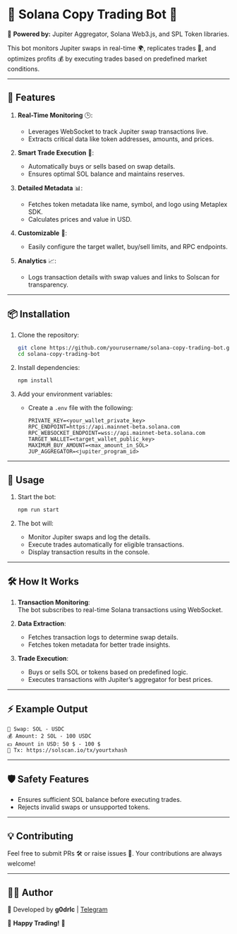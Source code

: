 

# 🚀 **Solana Copy Trading Bot** 🤖  

🔗 **Powered by:** Jupiter Aggregator, Solana Web3.js, and SPL Token libraries.  

This bot monitors Jupiter swaps in real-time 🌍, replicates trades 🔄, and optimizes profits 💰 by executing trades based on predefined market conditions.  

---

## 📖 **Features**  

1. **Real-Time Monitoring** 🕒:  
   - Leverages WebSocket to track Jupiter swap transactions live.  
   - Extracts critical data like token addresses, amounts, and prices.  

2. **Smart Trade Execution** 🎯:  
   - Automatically buys or sells based on swap details.  
   - Ensures optimal SOL balance and maintains reserves.  

3. **Detailed Metadata** 📊:  
   - Fetches token metadata like name, symbol, and logo using Metaplex SDK.  
   - Calculates prices and value in USD.  

4. **Customizable** 🔧:  
   - Easily configure the target wallet, buy/sell limits, and RPC endpoints.  

5. **Analytics** 📈:  
   - Logs transaction details with swap values and links to Solscan for transparency.  

---

## 📦 **Installation**  

1. Clone the repository:  
   ```bash
   git clone https://github.com/yourusername/solana-copy-trading-bot.git
   cd solana-copy-trading-bot
   ```

2. Install dependencies:  
   ```bash
   npm install
   ```

3. Add your environment variables:  
   - Create a `.env` file with the following:  
     ```
     PRIVATE_KEY=<your_wallet_private_key>
     RPC_ENDPOINT=https://api.mainnet-beta.solana.com
     RPC_WEBSOCKET_ENDPOINT=wss://api.mainnet-beta.solana.com
     TARGET_WALLET=<target_wallet_public_key>
     MAXIMUM_BUY_AMOUNT=<max_amount_in_SOL>
     JUP_AGGREGATOR=<jupiter_program_id>
     ```

---

## 🚀 **Usage**  

1. Start the bot:  
   ```bash
   npm run start
   ```  

2. The bot will:  
   - Monitor Jupiter swaps and log the details.  
   - Execute trades automatically for eligible transactions.  
   - Display transaction results in the console.  

---

## 🛠 **How It Works**  

1. **Transaction Monitoring**:  
   The bot subscribes to real-time Solana transactions using WebSocket.  

2. **Data Extraction**:  
   - Fetches transaction logs to determine swap details.  
   - Fetches token metadata for better trade insights.  

3. **Trade Execution**:  
   - Buys or sells SOL or tokens based on predefined logic.  
   - Executes transactions with Jupiter’s aggregator for best prices.  

---

## ⚡ **Example Output**  

```plaintext
🚀 Swap: SOL - USDC  
💰 Amount: 2 SOL - 100 USDC  
💵 Amount in USD: 50 $ - 100 $  
🔗 Tx: https://solscan.io/tx/yourtxhash  
```

---

## 🛡 **Safety Features**  

- Ensures sufficient SOL balance before executing trades.  
- Rejects invalid swaps or unsupported tokens.  

---

## 💡 **Contributing**  

Feel free to submit PRs 🛠 or raise issues 🚨. Your contributions are always welcome!  

---

## 👨‍💻 **Author**  

👾 Developed by **g0drlc** | [Telegram](https://t.me/mark_sol_degen)

🌟 **Happy Trading!** 🌟  